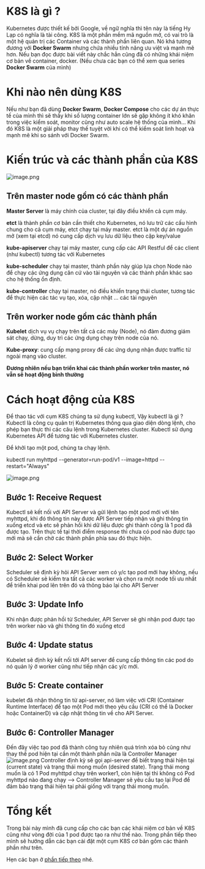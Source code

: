 # K8S là gì ?
Kubernetes được thiết kế bởi Google, về ngữ nghĩa thì tên này là tiếng Hy Lạp có nghĩa là tài công.
K8S là một phần mềm mã nguồn mở, có vai trò là một hệ quản trị các Container và các thành phần liên quan. Nó khá tương đương với **Docker Swarm** nhưng chứa nhiều tính năng ưu việt và mạnh mẽ hơn. Nếu bạn đọc được bài viết này chắc hẳn cũng đã có những khái niệm cơ bản về container, docker. (Nếu chưa các bạn có thể xem qua series **Docker Swarm** của mình)

# Khi nào nên dùng K8S
Nếu như bạn đã dùng **Docker Swarm**, **Docker Compose** cho các dự án thực tế của mình thì sẽ thấy khi số lượng container lớn sẽ gặp không ít khó khăn trong việc kiểm soát, monitor cũng như auto scale hệ thống của mình... Khi đó K8S là một giải pháp thay thế tuyệt vời khi có thể kiểm soát linh hoạt và mạnh mẽ khi so sánh với Docker Swarm.

# Kiến trúc và các thành phần của K8S

![image.png](https://images.viblo.asia/c0edc901-8528-40b6-9703-a2a81de9602f.png)

## Trên master node gồm có các thành phần

**Master Server** là máy chính của cluster, tại đây điều khiển cả cụm máy.

**etct** là thành phần cơ bản cần thiết cho Kubernetes, nó lưu trữ các cấu hình chung cho cả cụm máy, etct chạy tại máy master. etct là một dự án nguồn mở (xem tại etcd) nó cung cấp dịch vụ lưu dữ liệu theo cặp key/value

**kube-apiserver** chạy tại máy master, cung cấp các API Restful để các client (như kubectl) tương tác với Kubernetes

**kube-scheduler** chạy tại master, thành phần này giúp lựa chọn Node nào để chạy các ứng dụng căn cứ vào tài nguyên và các thành phần khác sao cho hệ thống ổn định.

**kube-controller** chạy tại master, nó điều khiển trạng thái cluster, tương tác để thực hiện các tác vụ tạo, xóa, cập nhật ... các tài nguyên

## Trên worker node gồm các thành phần

**Kubelet** dịch vụ vụ chạy trên tất cả các máy (Node), nó đảm đương giám sát chạy, dừng, duy trì các ứng dụng chạy trên node của nó.

**Kube-proxy**: cung cấp mạng proxy để các ứng dụng nhận được traffic từ ngoài mạng vào cluster.

**Đương nhiên nếu bạn triển khai các thành phần worker trên master, nó vẫn sẽ hoạt động bình thường**

# Cách hoạt động của K8S
Để thao tác với cụm K8S chúng ta sử dụng kubectl, Vậy kubectl là gì ?
Kubectl là công cụ quản trị Kubernetes thông qua giao diện dòng lệnh, cho phép bạn thực thi các câu lệnh trong Kubernetes cluster. Kubectl sử dụng Kubernetes API để tương tác với Kubernetes cluster.

Để khởi tạo một pod, chúng ta chạy lệnh.

kubectl run myhttpd --generator=run-pod/v1 --image=httpd --restart="Always"

![image.png](https://images.viblo.asia/7452efaa-e068-4ce8-938c-6e62f071d164.png)

## Bước 1: Receive Request
Kubectl sẽ kết nối với API Server và gửi lệnh tạo một pod mới với tên myhttpd, khi đó thông tin này được API Server tiếp nhận và ghi thông tin xuống etcd và etc sẽ phản hồi khi dữ liệu được ghi thành công là 1 pod đã được tạo.
Trên thực tế tại thời điểm response thì chưa có pod nào được tạo mới mà sẽ cần chờ các thành phần phía sau đó thực hiện.
## Bước 2: Select Worker
Scheduler sẽ định kỳ hỏi API Server xem có y/c tạo pod mới hay không, nếu có Scheduler sẽ kiểm tra tất cả các worker và chọn ra một node tối ưu nhất để triển khai pod lên trên đó và thông báo lại cho API Server
## Bước 3: Update Info
Khi nhận được phản hồi từ Scheduler, API Server sẽ ghi nhận pod được tạo trên worker nào và ghi thông tin đó xuống etcd
## Bước 4: Update status
Kubelet sẽ định kỳ kết nối tới API server để cung cấp thông tin các pod do nó quản lý ở worker cũng như tiếp nhận các y/c mới.
## Bước 5: Create container
kubelet đã nhận thông tin từ api-server, nó làm việc với CRI (Container Runtime Interface) để tạo một Pod mới theo yêu cầu (CRI có thể là Docker hoặc ContainerD) và cập nhật thông tin về cho API Server.
## Bước 6: Controller Manager
Đến đây việc tạo pod đã thành công tuy nhiên quá trình xóa bỏ cũng như thay thế pod hiện tại cần một thành phần nữa là Controller Manager
![image.png](https://images.viblo.asia/ad7a348a-1f85-42cd-878f-da436cda69b9.png)
Controller định kỳ sẽ gọi api-server để biết trạng thái hiện tại (current state) và trạng thái mong muốn (desired state). Trạng thái mong muốn là có 1 Pod myhttpd chạy trên worker1, còn hiện tại thì không có Pod myhttpd nào đang chạy --> Controller Manager sẽ yêu cầu tạo lại Pod để đảm bảo trạng thái hiện tại phải giống với trạng thái mong muốn.

# Tổng kết
Trong bài này mình đã cung cấp cho các bạn các khái niệm cơ bản về K8S cũng như vòng đời của 1 pod được tạo ra như thế nào.
Trong phần tiếp theo mình sẽ hướng dẫn các bạn cài đặt một cụm K8S cơ bản gồm các thành phần như trên.

Hẹn các bạn ở [phần tiếp theo](https://viblo.asia/p/k8s-phan-2-cai-dat-mot-cum-cluster-kubernetes-bang-rke-n1j4l0KM4wl) nhé.